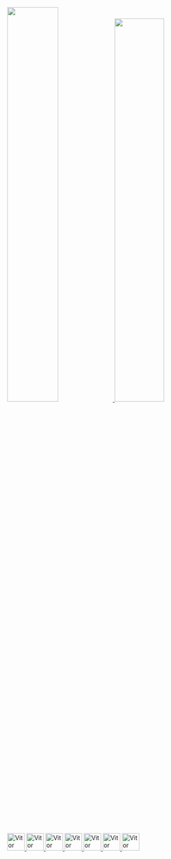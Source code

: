 <div>
    <a href="https://github.com/VitorEmerique">
    <img  width="48.2%" src="https://github-readme-stats.vercel.app/api?username=VitorEmerique&show_icons=true&theme=material-palenight&include_all_commits=true&count_private=true&border_radius=0"/>
    <img width="47.5%" src="https://github-readme-stats.vercel.app/api/top-langs/?username=VitorEmerique&layout=compact&langs_count=7&border_radius=0&theme=material-palenight"/>
   
        
        
</div>
   
<div style = "display: inline_block"><br>    
<img aling ="center" alt = "Vitor Java"  width = "40px"  style ="diplay:block;margin-left:auto;margin-rigth:auto;"  src="https://cdn.jsdelivr.net/gh/devicons/devicon/icons/java/java-original.svg"/>
  
<img aling ="right" alt = "Vitor react"  width = "40px"  style ="diplay:block;margin-left:auto;margin-rigth:auto;"  src="https://cdn.jsdelivr.net/gh/devicons/devicon/icons/react/react-original-wordmark.svg"/>
    <img aling ="right" alt = "Vitor react"  width = "40px"  style ="diplay:block;margin-left:auto;margin-rigth:auto;"  src="https://cdn.jsdelivr.net/gh/devicons/devicon/icons/spring/spring-original.svg"/>
    <img aling ="right" alt = "Vitor react"  width = "40px"  style ="diplay:block;margin-left:auto;margin-rigth:auto;"  src="https://cdn.jsdelivr.net/gh/devicons/devicon/icons/html5/html5-original.svg"/>
    <img aling ="right" alt = "Vitor react"  width = "40px"  style ="diplay:block;margin-left:auto;margin-rigth:auto;"  src="https://cdn.jsdelivr.net/gh/devicons/devicon/icons/typescript/typescript-original.svg"/>
     <img aling ="right" alt = "Vitor react"  width = "40px"  style ="diplay:block;margin-left:auto;margin-rigth:auto;"  src="https://cdn.jsdelivr.net/gh/devicons/devicon/icons/css3/css3-original.svg"/>
    <img aling ="right" alt = "Vitor react"  width = "40px"  style ="diplay:block;margin-left:auto;margin-rigth:auto;"  src="https://cdn.jsdelivr.net/gh/devicons/devicon/icons/bootstrap/bootstrap-plain.svg"/>
    

   

    
 
    
    
 </div> 
    
